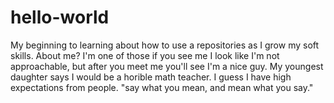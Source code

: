 # hello-world
My beginning to learning about how to use a repositories as I grow my soft skills. 
About me? I'm one of those if you see me I look like I'm not approachable, but after you meet me you'll see I'm a nice guy. My youngest daughter says I would be a horible math teacher. I guess I have high expectations from people. "say what you mean, and mean what you say."
